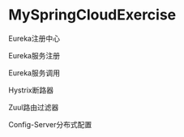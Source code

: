 # MySpringCloudExercise

Eureka注册中心

Eureka服务注册

Eureka服务调用

Hystrix断路器

Zuul路由过滤器

Config-Server分布式配置